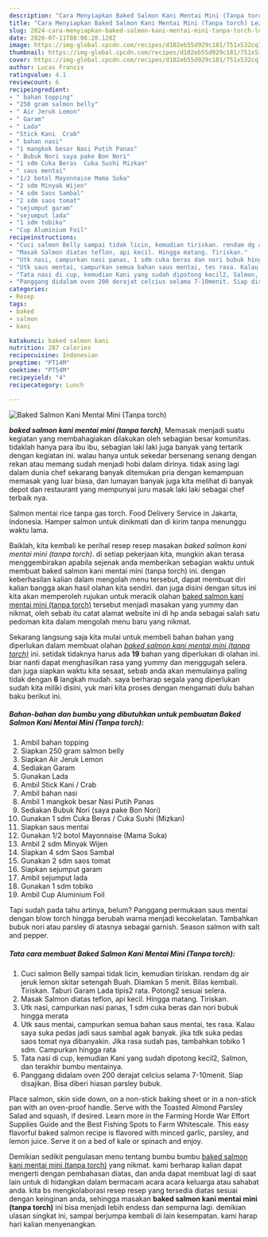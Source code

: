 ```yaml
---
description: "Cara Menyiapkan Baked Salmon Kani Mentai Mini (Tanpa torch) Lezat"
title: "Cara Menyiapkan Baked Salmon Kani Mentai Mini (Tanpa torch) Lezat"
slug: 2024-cara-menyiapkan-baked-salmon-kani-mentai-mini-tanpa-torch-lezat
date: 2020-07-11T08:08:28.128Z
image: https://img-global.cpcdn.com/recipes/d102eb55d929c181/751x532cq70/baked-salmon-kani-mentai-mini-tanpa-torch-foto-resep-utama.jpg
thumbnail: https://img-global.cpcdn.com/recipes/d102eb55d929c181/751x532cq70/baked-salmon-kani-mentai-mini-tanpa-torch-foto-resep-utama.jpg
cover: https://img-global.cpcdn.com/recipes/d102eb55d929c181/751x532cq70/baked-salmon-kani-mentai-mini-tanpa-torch-foto-resep-utama.jpg
author: Lucas Francis
ratingvalue: 4.1
reviewcount: 6
recipeingredient:
- " bahan topping"
- "250 gram salmon belly"
- " Air Jeruk Lemon"
- " Garam"
- " Lada"
- "Stick Kani  Crab"
- " bahan nasi"
- "1 mangkok besar Nasi Putih Panas"
- " Bubuk Nori saya pake Bon Nori"
- "1 sdm Cuka Beras  Cuka Sushi Mizkan"
- " saus mentai"
- "1/2 botol Mayonnaise Mama Suka"
- "2 sdm Minyak Wijen"
- "4 sdm Saos Sambal"
- "2 sdm saos tomat"
- "sejumput garam"
- "sejumput lada"
- "1 sdm tobiko"
- "Cup Aluminium Foil"
recipeinstructions:
- "Cuci salmon Belly sampai tidak licin, kemudian tiriskan. rendam dg air jeruk lemon skitar setengah Buah. Diamkan 5 menit. Bilas kembali. Tiriskan. Taburi Garam Lada tipis2 rata. Potong2 sesuai selera."
- "Masak Salmon diatas teflon, api kecil. Hingga matang. Tiriskan."
- "Utk nasi, campurkan nasi panas, 1 sdm cuka beras dan nori bubuk hingga merata"
- "Utk saus mentai, campurkan semua bahan saus mentai, tes rasa. Kalau saya suka pedas jadi saus sambal agak banyak. jika tdk suka pedas saos tomat nya dibanyakin. Jika rasa sudah pas, tambahkan tobiko 1 sdm. Campurkan hingga rata"
- "Tata nasi di cup, kemudian Kani yang sudah dipotong kecil2, Salmon, dan terakhir bumbu mentainya."
- "Panggang didalam oven 200 derajat celcius selama 7-10menit. Siap disajikan. Bisa diberi hiasan parsley bubuk."
categories:
- Resep
tags:
- baked
- salmon
- kani

katakunci: baked salmon kani 
nutrition: 287 calories
recipecuisine: Indonesian
preptime: "PT14M"
cooktime: "PT54M"
recipeyield: "4"
recipecategory: Lunch

---
```



![Baked Salmon Kani Mentai Mini (Tanpa torch)](https://img-global.cpcdn.com/recipes/d102eb55d929c181/751x532cq70/baked-salmon-kani-mentai-mini-tanpa-torch-foto-resep-utama.jpg)

<b><i>baked salmon kani mentai mini (tanpa torch)</i></b>, Memasak menjadi suatu kegiatan yang membahagiakan dilakukan oleh sebagian besar komunitas. tidaklah hanya para ibu ibu, sebagian laki laki juga banyak yang tertarik dengan kegiatan ini. walau hanya untuk sekedar bersenang senang dengan rekan atau memang sudah menjadi hobi dalam dirinya. tidak asing lagi dalam dunia chef sekarang banyak ditemukan pria dengan kemampuan memasak yang luar biasa, dan lumayan banyak juga kita melihat di banyak depot dan restaurant yang mempunyai juru masak laki laki sebagai chef terbaik nya.

Salmon mentai rice tanpa gas torch. Food Delivery Service in Jakarta, Indonesia. Hamper salmon untuk dinikmati dan di kirim tanpa menunggu waktu lama.

Baiklah, kita kembali ke perihal resep resep masakan <i>baked salmon kani mentai mini (tanpa torch)</i>. di setiap pekerjaan kita, mungkin akan terasa menggembirakan apabila sejenak anda memberikan sebagian waktu untuk membuat baked salmon kani mentai mini (tanpa torch) ini. dengan keberhasilan kalian dalam mengolah menu tersebut, dapat membuat diri kalian bangga akan hasil olahan kita sendiri. dan juga disini dengan situs ini kita akan memperoleh rujukan untuk meracik olahan <u>baked salmon kani mentai mini (tanpa torch)</u> tersebut menjadi masakan yang yummy dan nikmat, oleh sebab itu catat alamat website ini di hp anda sebagai salah satu pedoman kita dalam mengolah menu baru yang nikmat.


Sekarang langsung saja kita mulai untuk membeli bahan bahan yang diperlukan dalam membuat olahan <u><i>baked salmon kani mentai mini (tanpa torch)</i></u> ini. setidak tidaknya harus ada <b>19</b> bahan yang diperlukan di olahan ini. biar nanti dapat menghasilkan rasa yang yummy dan menggugah selera. dan juga siapkan waktu kita sesaat, sebab anda akan memulainya paling tidak dengan <b>6</b> langkah mudah. saya berharap segala yang diperlukan sudah kita miliki disini, yuk mari kita proses dengan mengamati dulu bahan baku berikut ini.

<!--inarticleads1-->

##### Bahan-bahan dan bumbu yang dibutuhkan untuk pembuatan Baked Salmon Kani Mentai Mini (Tanpa torch):

1. Ambil  bahan topping
1. Siapkan 250 gram salmon belly
1. Siapkan  Air Jeruk Lemon
1. Sediakan  Garam
1. Gunakan  Lada
1. Ambil Stick Kani / Crab
1. Ambil  bahan nasi
1. Ambil 1 mangkok besar Nasi Putih Panas
1. Sediakan  Bubuk Nori (saya pake Bon Nori)
1. Gunakan 1 sdm Cuka Beras / Cuka Sushi (Mizkan)
1. Siapkan  saus mentai
1. Gunakan 1/2 botol Mayonnaise (Mama Suka)
1. Ambil 2 sdm Minyak Wijen
1. Siapkan 4 sdm Saos Sambal
1. Gunakan 2 sdm saos tomat
1. Siapkan sejumput garam
1. Ambil sejumput lada
1. Gunakan 1 sdm tobiko
1. Ambil Cup Aluminium Foil


Tapi sudah pada tahu artinya, belum? Panggang permukaan saus mentai dengan blow torch hingga berubah warna menjadi kecokelatan. Tambahkan bubuk nori atau parsley di atasnya sebagai garnish. Season salmon with salt and pepper. 

<!--inarticleads2-->

##### Tata cara membuat Baked Salmon Kani Mentai Mini (Tanpa torch):

1. Cuci salmon Belly sampai tidak licin, kemudian tiriskan. rendam dg air jeruk lemon skitar setengah Buah. Diamkan 5 menit. Bilas kembali. Tiriskan. Taburi Garam Lada tipis2 rata. Potong2 sesuai selera.
1. Masak Salmon diatas teflon, api kecil. Hingga matang. Tiriskan.
1. Utk nasi, campurkan nasi panas, 1 sdm cuka beras dan nori bubuk hingga merata
1. Utk saus mentai, campurkan semua bahan saus mentai, tes rasa. Kalau saya suka pedas jadi saus sambal agak banyak. jika tdk suka pedas saos tomat nya dibanyakin. Jika rasa sudah pas, tambahkan tobiko 1 sdm. Campurkan hingga rata
1. Tata nasi di cup, kemudian Kani yang sudah dipotong kecil2, Salmon, dan terakhir bumbu mentainya.
1. Panggang didalam oven 200 derajat celcius selama 7-10menit. Siap disajikan. Bisa diberi hiasan parsley bubuk.


Place salmon, skin side down, on a non-stick baking sheet or in a non-stick pan with an oven-proof handle. Serve with the Toasted Almond Parsley Salad and squash, if desired. Learn more in the Farming Horde War Effort Supplies Guide and the Best Fishing Spots to Farm Whitescale. This easy flavorful baked salmon recipe is flavored with minced garlic, parsley, and lemon juice. Serve it on a bed of kale or spinach and enjoy. 

Demikian sedikit pengulasan menu tentang bumbu bumbu <u>baked salmon kani mentai mini (tanpa torch)</u> yang nikmat. kami berharap kalian dapat mengerti dengan pembahasan diatas, dan anda dapat membuat lagi di saat lain untuk di hidangkan dalam bermacam acara acara keluarga atau sahabat anda. kita bs mengkolaborasi resep resep yang tersedia diatas sesuai dengan keinginan anda, sehingga masakan <b>baked salmon kani mentai mini (tanpa torch)</b> ini bisa menjadi lebih endess dan sempurna lagi. demikian ulasan singkat ini, sampai berjumpa kembali di lain kesempatan. kami harap hari kalian menyenangkan.
